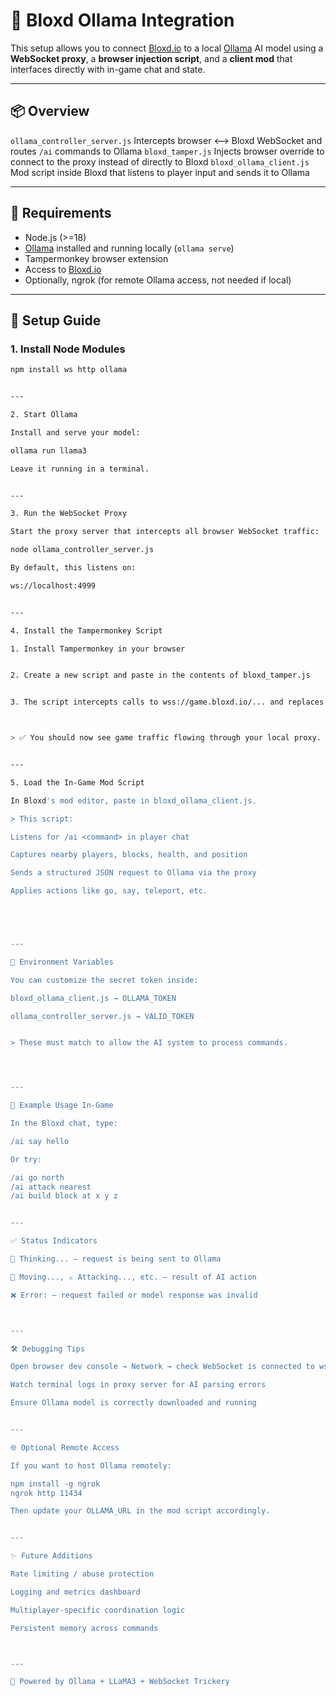 # 🧠 Bloxd Ollama Integration

This setup allows you to connect [Bloxd.io](https://bloxd.io) to a local [Ollama](https://ollama.com) AI model using a **WebSocket proxy**, a **browser injection script**, and a **client mod** that interfaces directly with in-game chat and state.

---

## 📦 Overview

`ollama_controller_server.js` Intercepts browser <--> Bloxd WebSocket and routes `/ai` commands to Ollama
`bloxd_tamper.js` Injects browser override to connect to the proxy instead of directly to Bloxd
`bloxd_ollama_client.js` Mod script inside Bloxd that listens to player input and sends it to Ollama

---

## 🧰 Requirements

- Node.js (>=18)
- [Ollama](https://ollama.com) installed and running locally (`ollama serve`)
- Tampermonkey browser extension
- Access to [Bloxd.io](https://bloxd.io)
- Optionally, ngrok (for remote Ollama access, not needed if local)

---

## 🚀 Setup Guide

### 1. Install Node Modules

```bash
npm install ws http ollama


---

2. Start Ollama

Install and serve your model:

ollama run llama3

Leave it running in a terminal.


---

3. Run the WebSocket Proxy

Start the proxy server that intercepts all browser WebSocket traffic:

node ollama_controller_server.js

By default, this listens on:

ws://localhost:4999


---

4. Install the Tampermonkey Script

1. Install Tampermonkey in your browser


2. Create a new script and paste in the contents of bloxd_tamper.js


3. The script intercepts calls to wss://game.bloxd.io/... and replaces them with ws://localhost:4999



> ✅ You should now see game traffic flowing through your local proxy.


---

5. Load the In-Game Mod Script

In Bloxd's mod editor, paste in bloxd_ollama_client.js.

> This script:

Listens for /ai <command> in player chat

Captures nearby players, blocks, health, and position

Sends a structured JSON request to Ollama via the proxy

Applies actions like go, say, teleport, etc.





---

🔐 Environment Variables

You can customize the secret token inside:

bloxd_ollama_client.js → OLLAMA_TOKEN

ollama_controller_server.js → VALID_TOKEN


> These must match to allow the AI system to process commands.




---

💬 Example Usage In-Game

In the Bloxd chat, type:

/ai say hello

Or try:

/ai go north
/ai attack nearest
/ai build block at x y z


---

✅ Status Indicators

🤖 Thinking... — request is being sent to Ollama

🧭 Moving..., ⚔️ Attacking..., etc. — result of AI action

❌ Error: — request failed or model response was invalid



---

🛠️ Debugging Tips

Open browser dev console → Network → check WebSocket is connected to ws://localhost:4999

Watch terminal logs in proxy server for AI parsing errors

Ensure Ollama model is correctly downloaded and running


---

🌐 Optional Remote Access

If you want to host Ollama remotely:

npm install -g ngrok
ngrok http 11434

Then update your OLLAMA_URL in the mod script accordingly.


---

✨ Future Additions

Rate limiting / abuse protection

Logging and metrics dashboard

Multiplayer-specific coordination logic

Persistent memory across commands



---

🧠 Powered by Ollama + LLaMA3 + WebSocket Trickery



